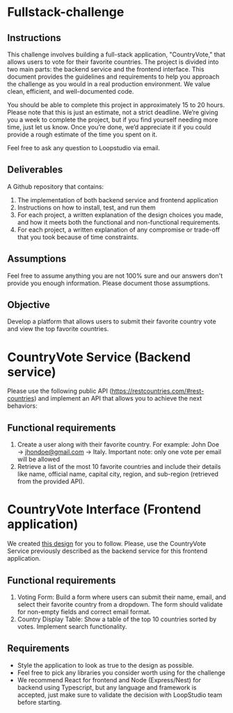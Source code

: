 # Fullstack-challenge

## Instructions

This challenge involves building a full-stack application, "CountryVote," that allows users to vote for their favorite countries. The project is divided into two main parts: the backend service and the frontend interface. This document provides the guidelines and requirements to help you approach the challenge as you would in a real production environment. We value clean, efficient, and well-documented code. 

You should be able to complete this project in approximately 15 to 20 hours. Please note that this is just an estimate, not a strict deadline. We’re giving you a week to complete the project, but if you find yourself needing more time, just let us know. Once you’re done, we’d appreciate it if you could provide a rough estimate of the time you spent on it.

Feel free to ask any question to Loopstudio via email. 

## Deliverables

A Github repository that contains:

1. The implementation of both backend service and frontend application
2. Instructions on how to install, test, and run them
3. For each project, a written explanation of the design choices you made, and how it meets both the functional and non-functional requirements. 
4. For each project, a written explanation of any compromise or trade-off that you took because of time constraints.

## Assumptions

Feel free to assume anything you are not 100% sure and our answers don't provide you enough information. Please document those assumptions. 

## Objective
Develop a platform that allows users to submit their favorite country vote and view the top favorite countries.


# CountryVote Service (Backend service)
Please use the following public API (https://restcountries.com/#rest-countries) and implement an API that allows you to achieve the next behaviors:

## Functional requirements

1. Create a user along with their favorite country. For example: John Doe → jhondoe@gmail.com → Italy. Important note: only one vote per email will be allowed
2. Retrieve a list of the most 10 favorite countries and include their details like name, official name, capital city, region, and sub-region (retrieved from the provided API).

# CountryVote Interface (Frontend application)

We created [this design](https://www.figma.com/design/tSSpW00aRvoqSHIEPSAbQX/Fullstack-developer-Challenge---Figma?node-id=0-1) for you to follow. Please, use the CountryVote Service previously described as the backend service for this frontend application.


## Functional requirements

1. Voting Form: Build a form where users can submit their name, email, and select their favorite country from a dropdown. The form should validate for non-empty fields and correct email format.
2. Country Display Table: Show a table of the top 10 countries sorted by votes. Implement search functionality.


## Requirements
- Style the application to look as true to the design as possible.
- Feel free to pick any libraries you consider worth using for the challenge
- We recommend React for frontend and Node (Express/Nest) for backend using Typescript, but any language and framework is accepted, just make sure to validate the decision with LoopStudio team before starting.
